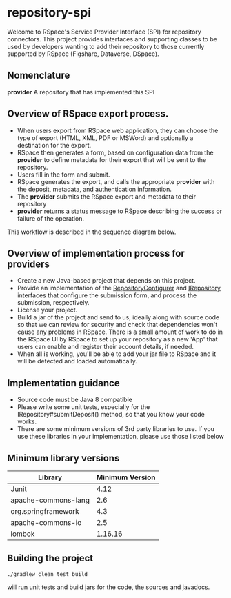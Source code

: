 # repository-spi

Welcome to RSpace's Service Provider Interface (SPI) for repository connectors. This project
provides interfaces and supporting classes to be used by developers wanting to add their repository
to those currently supported by RSpace (Figshare, Dataverse, DSpace).

## Nomenclature

**provider** A repository that has implemented this SPI

## Overview of RSpace export process. 

* When users export from RSpace web application, they can choose the type of export (HTML, XML, PDF or MSWord) and optionally 
a destination for the export. 
* RSpace then generates a form, based on configuration data from the **provider** to define metadata for their export
 that will be sent to the repository. 
* Users fill in the form and submit.
* RSpace generates the export, and calls the appropriate **provider** with the deposit, metadata, and authentication
  information.
* The **provider** submits the RSpace export and metadata to their repository
* **provider** returns a status message to RSpace describing the success or failure of the operation.

This workflow is described in the sequence diagram below.

## Overview of implementation process for providers

* Create a new Java-based project that depends on this project.
* Provide an implementation of the [RepositoryConfigurer](/src/main/java/com/researchspace/repository/spi/RepositoryConfigurer.java)
 and [IRepository](/src/main/java/com/researchspace/repository/spi/IRepository.java) interfaces that configure the submission form,
 and process the submission, respectively.
* License your project.
* Build  a jar of the project and send to us, ideally along with source code so that we can review for security and 
   check that dependencies won't cause any problems in RSpace. There is a small amount of work to do in the RSpace UI by RSpace to set
   up your repository as a new 'App' that users can enable and register their account details, if needed.
* When all is working, you'll be able to add your jar file to RSpace and it will be detected and loaded automatically.

## Implementation guidance 

* Source code must be Java 8 compatible
* Please write some unit tests, especially for the IRepository#submitDeposit() method, so that you know your 
   code works.
* There are some minimum versions of 3rd party libraries to use. If you use these libraries in your implementation,
  please use those listed below
  
  
## Minimum library versions

| Library | Minimum Version |
| -------- | -------- |
| Junit | 4.12 |
| apache-commons-lang | 2.6 |
| org.springframework | 4.3 |
| apache-commons-io | 2.5|
| lombok | 1.16.16 |

## Building the project

    ./gradlew clean test build
    
 will run unit tests and build jars for the code, the sources and javadocs.
    
